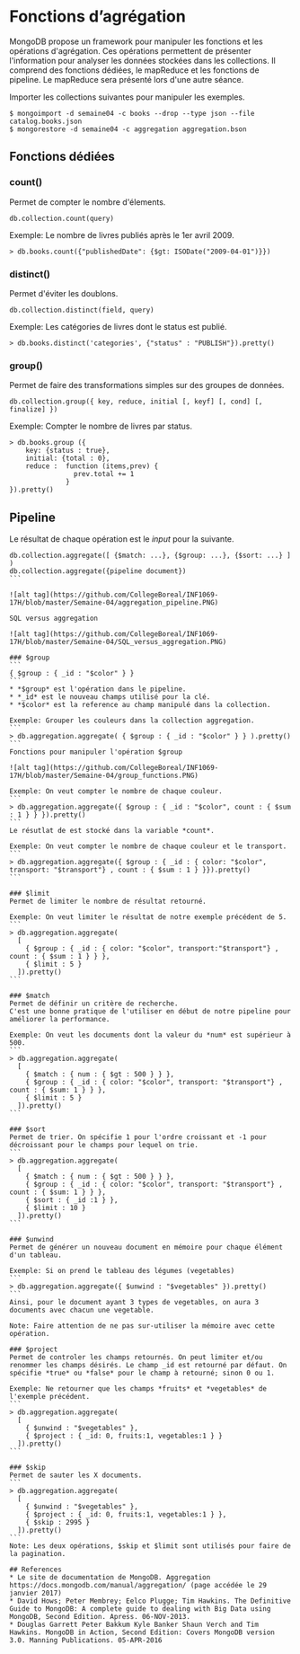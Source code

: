 # Fonctions d’agrégation

MongoDB propose un framework pour manipuler les fonctions et les opérations d'agrégation. Ces opérations permettent de présenter l'information pour analyser les données stockées dans les collections. Il comprend des fonctions dédiées, le mapReduce et les fonctions de pipeline. Le mapReduce sera présenté lors d'une autre séance.

Importer les collections suivantes pour manipuler les exemples.

```
$ mongoimport -d semaine04 -c books --drop --type json --file catalog.books.json
$ mongorestore -d semaine04 -c aggregation aggregation.bson
```

## Fonctions dédiées

### count()
Permet de compter le nombre d'élements.
```
db.collection.count(query)
```
Exemple: Le nombre de livres publiés après le 1er avril 2009.
```
> db.books.count({"publishedDate": {$gt: ISODate("2009-04-01")}})
```

###   distinct()
Permet d'éviter les doublons.
```
db.collection.distinct(field, query)
```
Exemple: Les catégories de livres dont le status est publié.
```
> db.books.distinct('categories', {"status" : "PUBLISH"}).pretty()
```

### group()
Permet de faire des transformations simples sur des groupes de données.
```
db.collection.group({ key, reduce, initial [, keyf] [, cond] [, finalize] })
```
Exemple: Compter le nombre de livres par status.

```
> db.books.group ({
    key: {status : true},
    initial: {total : 0},
    reduce :  function (items,prev) {
                prev.total += 1
              }
}).pretty()
```

## Pipeline
Le résultat de chaque opération est le *input* pour la suivante.

````
db.collection.aggregate([ {$match: ...}, {$group: ...}, {$sort: ...} ] )
db.collection.aggregate({pipeline document})
```

![alt tag](https://github.com/CollegeBoreal/INF1069-17H/blob/master/Semaine-04/aggregation_pipeline.PNG)

SQL versus aggregation

![alt tag](https://github.com/CollegeBoreal/INF1069-17H/blob/master/Semaine-04/SQL_versus_aggregation.PNG)

### $group
```
{ $group : { _id : "$color" } }
```
* *$group* est l'opération dans le pipeline.
* *_id* est le nouveau champs utilisé pour la clé.
* *$color* est la reference au champ manipulé dans la collection.

Exemple: Grouper les couleurs dans la collection aggregation.
```
> db.aggregation.aggregate( { $group : { _id : "$color" } } ).pretty()
```
Fonctions pour manipuler l'opération $group

![alt tag](https://github.com/CollegeBoreal/INF1069-17H/blob/master/Semaine-04/group_functions.PNG)

Exemple: On veut compter le nombre de chaque couleur.
```
> db.aggregation.aggregate({ $group : { _id : "$color", count : { $sum : 1 } } }).pretty()
```
Le résutlat de est stocké dans la variable *count*.

Exemple: On veut compter le nombre de chaque couleur et le transport.
```
> db.aggregation.aggregate({ $group : { _id : { color: "$color", transport: "$transport"} , count : { $sum : 1 } }}).pretty()
```

### $limit
Permet de limiter le nombre de résultat retourné.

Exemple: On veut limiter le résultat de notre exemple précédent de 5.
```
> db.aggregation.aggregate( 
  [ 
    { $group : { _id : { color: "$color", transport:"$transport"} , count : { $sum : 1 } } }, 
    { $limit : 5 } 
  ]).pretty()
```

### $match
Permet de définir un critère de recherche.
C'est une bonne pratique de l'utiliser en début de notre pipeline pour améliorer la performance.

Exemple: On veut les documents dont la valeur du *num* est supérieur à 500.
```
> db.aggregation.aggregate(
  [
    { $match : { num : { $gt : 500 } } },
    { $group : { _id : { color: "$color", transport: "$transport"} , count : { $sum: 1 } } },
    { $limit : 5 }
  ]).pretty()
```

### $sort
Permet de trier. On spécifie 1 pour l'ordre croissant et -1 pour décroissant pour le champs pour lequel on trie. 
```
> db.aggregation.aggregate(
  [
    { $match : { num : { $gt : 500 } } },
    { $group : { _id : { color: "$color", transport: "$transport"} , count : { $sum: 1 } } },
    { $sort : { _id :1 } },
    { $limit : 10 }
  ]).pretty()
```

### $unwind
Permet de générer un nouveau document en mémoire pour chaque élément d'un tableau.

Exemple: Si on prend le tableau des légumes (vegetables)
```
> db.aggregation.aggregate({ $unwind : "$vegetables" }).pretty()
```
Ainsi, pour le document ayant 3 types de vegetables, on aura 3 documents avec chacun une vegetable.

Note: Faire attention de ne pas sur-utiliser la mémoire avec cette opération.

### $project
Permet de controler les champs retournés. On peut limiter et/ou renommer les champs désirés. Le champ _id est retourné par défaut. On spécifie *true* ou *false* pour le champ à retourné; sinon 0 ou 1.

Exemple: Ne retourner que les champs *fruits* et *vegetables* de l'exemple précédent.
```
> db.aggregation.aggregate(
  [
    { $unwind : "$vegetables" },
    { $project : { _id: 0, fruits:1, vegetables:1 } }
  ]).pretty()
```

### $skip
Permet de sauter les X documents.
```
> db.aggregation.aggregate(
  [
    { $unwind : "$vegetables" },
    { $project : { _id: 0, fruits:1, vegetables:1 } },
    { $skip : 2995 }
  ]).pretty()
```
Note: Les deux opérations, $skip et $limit sont utilisés pour faire de la pagination. 

## References
* Le site de documentation de MongoDB. Aggregation https://docs.mongodb.com/manual/aggregation/ (page accédée le 29 janvier 2017)
* David Hows; Peter Membrey; Eelco Plugge; Tim Hawkins. The Definitive Guide to MongoDB: A complete guide to dealing with Big Data using MongoDB, Second Edition. Apress. 06-NOV-2013.
* Douglas Garrett Peter Bakkum Kyle Banker Shaun Verch and Tim Hawkins. MongoDB in Action, Second Edition: Covers MongoDB version 3.0. Manning Publications. 05-APR-2016 
